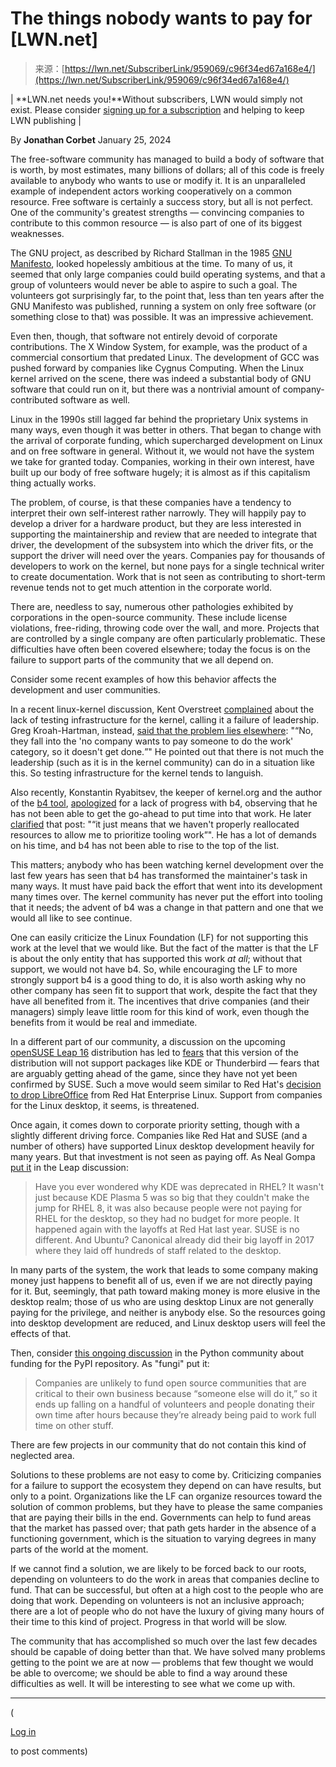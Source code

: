<!--yml
category: 未分类
date: 2024-05-27 15:12:34
-->

# The things nobody wants to pay for [LWN.net]

> 来源：[https://lwn.net/SubscriberLink/959069/c96f34ed67a168e4/](https://lwn.net/SubscriberLink/959069/c96f34ed67a168e4/)

| **LWN.net needs you!**Without subscribers, LWN would simply not exist. Please consider [signing up for a subscription](/subscribe/) and helping to keep LWN publishing |

By **Jonathan Corbet**
January 25, 2024

The free-software community has managed to build a body of software that is worth, by most estimates, many billions of dollars; all of this code is freely available to anybody who wants to use or modify it. It is an unparalleled example of independent actors working cooperatively on a common resource. Free software is certainly a success story, but all is not perfect. One of the community's greatest strengths — convincing companies to contribute to this common resource — is also part of one of its biggest weaknesses.

The GNU project, as described by Richard Stallman in the 1985 [GNU Manifesto](https://www.gnu.org/gnu/manifesto.en.html), looked hopelessly ambitious at the time. To many of us, it seemed that only large companies could build operating systems, and that a group of volunteers would never be able to aspire to such a goal. The volunteers got surprisingly far, to the point that, less than ten years after the GNU Manifesto was published, running a system on only free software (or something close to that) was possible. It was an impressive achievement.

Even then, though, that software not entirely devoid of corporate contributions. The X Window System, for example, was the product of a commercial consortium that predated Linux. The development of GCC was pushed forward by companies like Cygnus Computing. When the Linux kernel arrived on the scene, there was indeed a substantial body of GNU software that could run on it, but there was a nontrivial amount of company-contributed software as well.

Linux in the 1990s still lagged far behind the proprietary Unix systems in many ways, even though it was better in others. That began to change with the arrival of corporate funding, which supercharged development on Linux and on free software in general. Without it, we would not have the system we take for granted today. Companies, working in their own interest, have built up our body of free software hugely; it is almost as if this capitalism thing actually works.

The problem, of course, is that these companies have a tendency to interpret their own self-interest rather narrowly. They will happily pay to develop a driver for a hardware product, but they are less interested in supporting the maintainership and review that are needed to integrate that driver, the development of the subsystem into which the driver fits, or the support the driver will need over the years. Companies pay for thousands of developers to work on the kernel, but none pays for a single technical writer to create documentation. Work that is not seen as contributing to short-term revenue tends not to get much attention in the corporate world.

There are, needless to say, numerous other pathologies exhibited by corporations in the open-source community. These include license violations, free-riding, throwing code over the wall, and more. Projects that are controlled by a single company are often particularly problematic. These difficulties have often been covered elsewhere; today the focus is on the failure to support parts of the community that we all depend on.

Consider some recent examples of how this behavior affects the development and user communities.

In a recent linux-kernel discussion, Kent Overstreet [complained](/ml/linux-kernel/2uh4sgj5mqqkuv7h7fjlpigwjurcxoo6mqxz7cjyzh4edvqdhv@h2y6ytnh37tj/) about the lack of testing infrastructure for the kernel, calling it a failure of leadership. Greg Kroah-Hartman, instead, [said that the problem lies elsewhere](/ml/linux-kernel/2024011532-mortician-region-8302@gregkh/): "<q>No, they fall into the 'no company wants to pay someone to do the work' category, so it doesn't get done.</q>" He pointed out that there is not much the leadership (such as it is in the kernel community) can do in a situation like this. So testing infrastructure for the kernel tends to languish.

Also recently, Konstantin Ryabitsev, the keeper of kernel.org and the author of the [b4 tool](https://people.kernel.org/monsieuricon/introducing-b4-and-patch-attestation), [apologized](https://social.kernel.org/notice/Ae0x6yb73Oinx4WznE) for a lack of progress with b4, observing that he has not been able to get the go-ahead to put time into that work. He later [clarified](https://social.kernel.org/notice/Ae2y1fgYQjHQ7R1xDc) that post: "<q>it just means that we haven't properly reallocated resources to allow me to prioritize tooling work</q>". He has a lot of demands on his time, and b4 has not been able to rise to the top of the list.

This matters; anybody who has been watching kernel development over the last few years has seen that b4 has transformed the maintainer's task in many ways. It must have paid back the effort that went into its development many times over. The kernel community has never put the effort into tooling that it needs; the advent of b4 was a change in that pattern and one that we would all like to see continue.

One can easily criticize the Linux Foundation (LF) for not supporting this work at the level that we would like. But the fact of the matter is that the LF is about the only entity that has supported this work *at all*; without that support, we would not have b4\. So, while encouraging the LF to more strongly support b4 is a good thing to do, it is also worth asking why no other company has seen fit to support that work, despite the fact that they have all benefited from it. The incentives that drive companies (and their managers) simply leave little room for this kind of work, even though the benefits from it would be real and immediate.

In a different part of our community, a discussion on the upcoming [openSUSE Leap 16](https://news.opensuse.org/2024/01/15/clear-course-is-set-for-os-leap/) distribution has led to [fears](/ml/opensuse-factory/9B42BF3F-2D93-4FCF-A479-DE292AC9F989@opensuse.org/) that this version of the distribution will not support packages like KDE or Thunderbird — fears that are arguably getting ahead of the game, since they have not yet been confirmed by SUSE. Such a move would seem similar to Red Hat's [decision to drop LibreOffice](/Articles/933525/) from Red Hat Enterprise Linux. Support from companies for the Linux desktop, it seems, is threatened.

Once again, it comes down to corporate priority setting, though with a slightly different driving force. Companies like Red Hat and SUSE (and a number of others) have supported Linux desktop development heavily for many years. But that investment is not seen as paying off. As Neal Gompa [put it](/ml/opensuse-factory/CAEg-Je_+Di-kn=k5Nd76Bx0DHdRkK9Mx8jHQ=izHkuunAACLgA@mail.gmail.com/) in the Leap discussion:

> Have you ever wondered why KDE was deprecated in RHEL? It wasn't just because KDE Plasma 5 was so big that they couldn't make the jump for RHEL 8, it was also because people were not paying for RHEL for the desktop, so they had no budget for more people. It happened again with the layoffs at Red Hat last year. SUSE is no different. And Ubuntu? Canonical already did their big layoff in 2017 where they laid off hundreds of staff related to the desktop.

In many parts of the system, the work that leads to some company making money just happens to benefit all of us, even if we are not directly paying for it. But, seemingly, that path toward making money is more elusive in the desktop realm; those of us who are using desktop Linux are not generally paying for the privilege, and neither is anybody else. So the resources going into desktop development are reduced, and Linux desktop users will feel the effects of that.

Then, consider [this ongoing discussion](https://discuss.python.org/t/pypi-account-recovery-process-triaging-on-halt/43422/50) in the Python community about funding for the PyPI repository. As "fungi" put it:

> Companies are unlikely to fund open source communities that are critical to their own business because “someone else will do it,” so it ends up falling on a handful of volunteers and people donating their own time after hours because they’re already being paid to work full time on other stuff.

There are few projects in our community that do not contain this kind of neglected area.

Solutions to these problems are not easy to come by. Criticizing companies for a failure to support the ecosystem they depend on can have results, but only to a point. Organizations like the LF can organize resources toward the solution of common problems, but they have to please the same companies that are paying their bills in the end. Governments can help to fund areas that the market has passed over; that path gets harder in the absence of a functioning government, which is the situation to varying degrees in many parts of the world at the moment.

If we cannot find a solution, we are likely to be forced back to our roots, depending on volunteers to do the work in areas that companies decline to fund. That can be successful, but often at a high cost to the people who are doing that work. Depending on volunteers is not an inclusive approach; there are a lot of people who do not have the luxury of giving many hours of their time to this kind of project. Progress in that world will be slow.

The community that has accomplished so much over the last few decades should be capable of doing better than that. We have solved many problems getting to the point we are at now — problems that few thought we would be able to overcome; we should be able to find a way around these difficulties as well. It will be interesting to see what we come up with.

* * *

(

[Log in](https://lwn.net/Login/?target=/Articles/959069/)

to post comments)